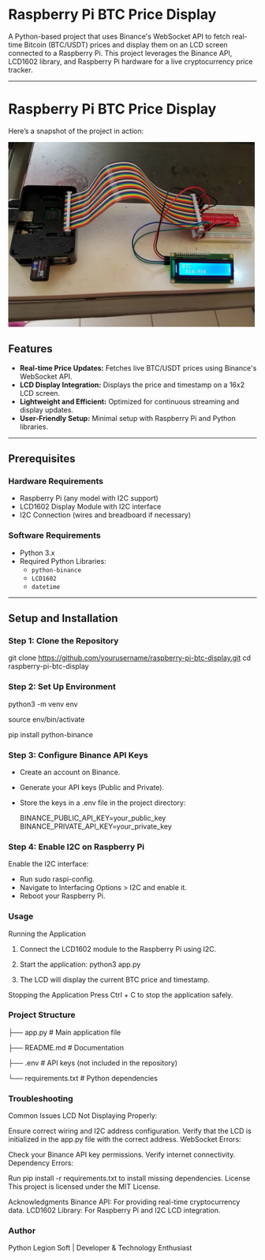 # Raspberry Pi BTC Price Display

A Python-based project that uses Binance's WebSocket API to fetch real-time Bitcoin (BTC/USDT) prices and display them on an LCD screen connected to a Raspberry Pi. This project leverages the Binance API, LCD1602 library, and Raspberry Pi hardware for a live cryptocurrency price tracker.

---

# Raspberry Pi BTC Price Display

Here’s a snapshot of the project in action:

<img src="https://github.com/wallstreetbets/display_I2C_LCD1602_bitcoin/blob/master/20180108_132036.jpg" alt="Alt text" width="500"/>


## Features
- **Real-time Price Updates:** Fetches live BTC/USDT prices using Binance's WebSocket API.
- **LCD Display Integration:** Displays the price and timestamp on a 16x2 LCD screen.
- **Lightweight and Efficient:** Optimized for continuous streaming and display updates.
- **User-Friendly Setup:** Minimal setup with Raspberry Pi and Python libraries.

---

## Prerequisites

### Hardware Requirements
- Raspberry Pi (any model with I2C support)
- LCD1602 Display Module with I2C interface
- I2C Connection (wires and breadboard if necessary)

### Software Requirements
- Python 3.x
- Required Python Libraries:
  - `python-binance`
  - `LCD1602`
  - `datetime`

---

## Setup and Installation

### Step 1: Clone the Repository

git clone https://github.com/yourusername/raspberry-pi-btc-display.git
cd raspberry-pi-btc-display

### Step 2: Set Up Environment

python3 -m venv env

source env/bin/activate

pip install python-binance

### Step 3: Configure Binance API Keys
- Create an account on Binance.
- Generate your API keys (Public and Private).
- Store the keys in a .env file in the project directory:

  BINANCE_PUBLIC_API_KEY=your_public_key
  BINANCE_PRIVATE_API_KEY=your_private_key

### Step 4: Enable I2C on Raspberry Pi
Enable the I2C interface:

- Run sudo raspi-config.
- Navigate to Interfacing Options > I2C and enable it.
- Reboot your Raspberry Pi.

### Usage
Running the Application
1. Connect the LCD1602 module to the Raspberry Pi using I2C.

2. Start the application:
python3 app.py

3. The LCD will display the current BTC price and timestamp.

Stopping the Application
Press Ctrl + C to stop the application safely.

### Project Structure

├── app.py            # Main application file

├── README.md         # Documentation

├── .env              # API keys (not included in the repository)

└── requirements.txt  # Python dependencies


###  Troubleshooting
Common Issues
LCD Not Displaying Properly:

Ensure correct wiring and I2C address configuration.
Verify that the LCD is initialized in the app.py file with the correct address.
WebSocket Errors:

Check your Binance API key permissions.
Verify internet connectivity.
Dependency Errors:

Run pip install -r requirements.txt to install missing dependencies.
License
This project is licensed under the MIT License.

Acknowledgments
Binance API: For providing real-time cryptocurrency data.
LCD1602 Library: For Raspberry Pi and I2C LCD integration.

### Author
Python Legion Soft | Developer & Technology Enthusiast
